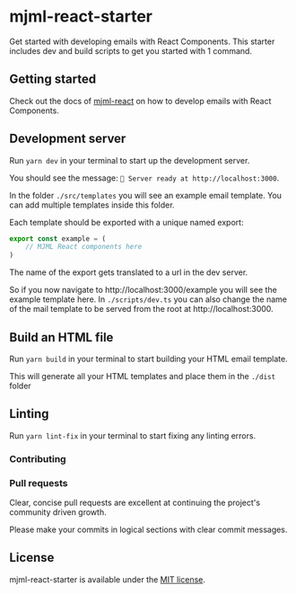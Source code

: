 # mjml-react-starter
Get started with developing emails with React Components. This starter includes dev and build scripts to get you started with 1 command.


## Getting started
Check out the docs of [mjml-react](https://github.com/wix-incubator/mjml-react) on how to develop emails with React Components.


## Development server
Run `yarn dev` in your terminal to start up the development server.

You should see the message: `🚀 Server ready at http://localhost:3000`.

In the folder `./src/templates` you will see an example email template.
You can add multiple templates inside this folder.

Each template should be exported with a unique named export:
```js
export const example = ( 
    // MJML React components here 
)
```

The name of the export gets translated to a url in the dev server.

So if you now navigate to http://localhost:3000/example you will see the example template here.
In `./scripts/dev.ts` you can also change the name of the mail template to be served from the root at http://localhost:3000.

## Build an HTML file
Run `yarn build` in your terminal to start building your HTML email template.

This will generate all your HTML templates and place them in the `./dist` folder
## Linting
Run `yarn lint-fix` in your terminal to start fixing any linting errors.


### Contributing

### Pull requests

Clear, concise pull requests are excellent at continuing the project's community driven growth.  

Please make your commits in logical sections with clear commit messages.  

## License

mjml-react-starter is available under the [MIT license](https://github.com/daphnesmit/mjml-react-starter/blob/main/LICENSE).
